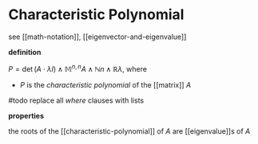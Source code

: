 # Characteristic Polynomial

see [[math-notation]], [[eigenvector-and-eigenvalue]]

**definition**

$P = \det (A \cdot \lambda I) \land \mathbb M^{n, n} A \land \mathbb N n \land \mathbb R \lambda$, where

- $P$ is the _characteristic polynomial_ of the [[matrix]] $A$

#todo replace all _where_ clauses with lists

**properties**

the roots of the [[characteristic-polynomial]] of $A$ are [[eigenvalue]]s of $A$
